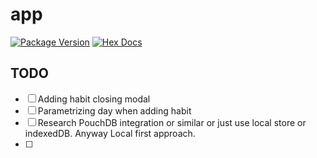 # app

[![Package Version](https://img.shields.io/hexpm/v/app)](https://hex.pm/packages/app)
[![Hex Docs](https://img.shields.io/badge/hex-docs-ffaff3)](https://hexdocs.pm/app/)


## TODO

- [ ] Adding habit closing modal
- [ ] Parametrizing day when adding habit
- [ ] Research PouchDB integration or similar or just use local store or indexedDB. Anyway Local first approach.
- [ ]
